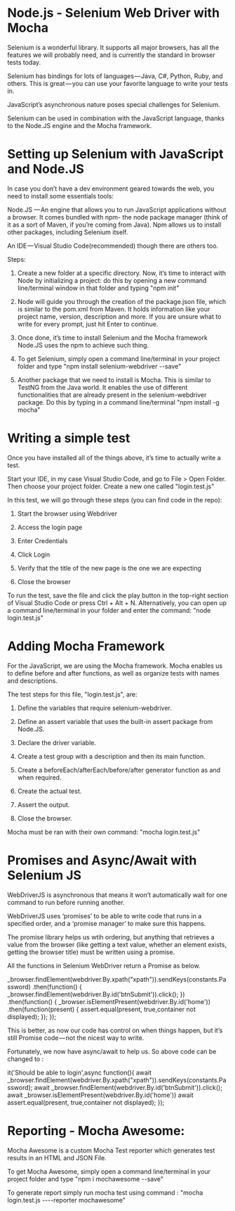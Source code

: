# Node.js - Selenium Web Driver with Mocha

Selenium is a wonderful library. It supports all major browsers, has all the features we will probably need, and is currently the standard in browser tests today.

Selenium has bindings for lots of languages — Java, C#, Python, Ruby, and others. This is great — you can use your favorite language to write your tests in.

JavaScript’s asynchronous nature poses special challenges for Selenium.

Selenium can be used in combination with the JavaScript language, thanks to the Node.JS engine and the Mocha framework.

# Setting up Selenium with JavaScript and Node.JS

In case you don’t have a dev environment geared towards the web, you need to install some essentials tools:

Node.JS — An engine that allows you to run JavaScript applications without a browser. It comes bundled with npm- the node package manager (think of it as a sort of Maven, if you’re coming from Java). Npm allows us to install other packages, including Selenium itself.

An IDE — Visual Studio Code(recommended) though there are others too.

Steps:

1. Create a new folder at a specific directory. Now, it’s time to interact with Node by initializing a project: do this by opening a new command line/terminal window in that folder and typing "npm init"

2. Node will guide you through the creation of the package.json file, which is similar to the pom.xml from Maven. It holds information like your project name, version, description and more. If you are unsure what to write for every prompt, just hit Enter to continue.

3. Once done, it’s time to install Selenium and the Mocha framework  Node.JS uses the npm to achieve such thing.

4. To get Selenium, simply open a command line/terminal in your project folder and type "npm install selenium-webdriver --save"

5. Another package that we need to install is Mocha. This is similar to TestNG from the Java world. It enables the use of different functionalities that are already present in the selenium-webdriver package. Do this by typing in a command line/terminal "npm install -g mocha"

# Writing a simple test

Once you have installed all of the things above, it’s time to actually write a test.

Start your IDE, in my case Visual Studio Code, and go to File > Open Folder. Then choose your project folder. 
Create a new one called "login.test.js"

In this test, we will go through these steps (you can find code in the repo):

1. Start the browser using Webdriver

2. Access the login page

3. Enter Credentials

4. Click Login

5. Verify that the title of the new page is the one we are expecting

6. Close the browser

To run the test, save the file and click the play button in the top-right section of Visual Studio Code or press Ctrl + Alt + N. Alternatively, you can open up a command line/terminal in your folder and enter the command: "node login.test.js"

# Adding Mocha Framework

For the JavaScript, we are using the Mocha framework. Mocha enables us to define before and after functions, as well as organize tests with names and descriptions.

The test steps for this file, "login.test.js", are:

1. Define the variables that require selenium-webdriver.

2. Define an assert variable that uses the built-in assert package from Node.JS.

3. Declare the driver variable.

4. Create a test group with a description and then its main function.

5. Create a beforeEach/afterEach/before/after generator function as and when required.

6. Create the actual test.

7. Assert the output.

8. Close the browser.

Mocha must be ran with their own command: "mocha login.test.js"

# Promises and Async/Await with Selenium JS

WebDriverJS is asynchronous that means it won’t automatically wait for one command to run before running another.

WebDriverJS uses ‘promises’ to be able to write code that runs in a specified order, and a ‘promise manager’ to make sure this happens.

The promise library helps us wtih ordering, but anything that retrieves a value from the browser (like getting a text value, whether an element exists, getting the browser title) must be written using a promise.

All the functions in Selenium WebDriver return a Promise as below.

_browser.findElement(webdriver.By.xpath("xpath")).sendKeys(constants.Password)
.then(function() {
_browser.findElement(webdriver.By.id('btnSubmit')).click();
})
.then(function() {
_browser.isElementPresent(webdriver.By.id('home'))
.then(function(present) {
      assert.equal(present, true,container not displayed);
});
});

This is better, as now our code has control on when things happen, but it’s still Promise code — not the nicest way to write.

Fortunately, we now have async/await to help us. So above code can be changed to :

it('Should be able to login',async function(){
await _browser.findElement(webdriver.By.xpath("xpath")).sendKeys(constants.Password);
await _browser.findElement(webdriver.By.id('btnSubmit')).click();
await _browser.isElementPresent(webdriver.By.id('home'))
await assert.equal(present, true,container not displayed);
});
    

# Reporting - Mocha Awesome:

Mocha Awesome is a custom Mocha Test reporter which generates test results in an HTML and JSON File.

To get Mocha Awesome, simply open a command line/terminal in your project folder and type "npm i mochawesome --save"

To generate report simply run mocha test using command : "mocha login.test.js ----reporter mochawesome"
